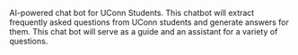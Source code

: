 AI-powered chat bot for UConn Students. This chatbot will extract frequently asked questions from UConn students and generate answers for them. This chat bot will serve as a guide and an assistant for a variety of questions.
